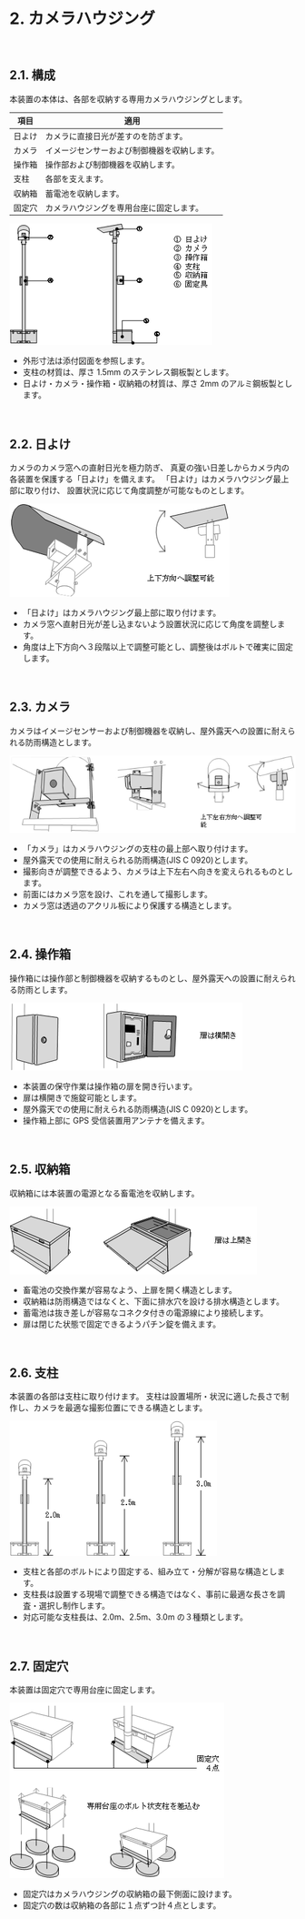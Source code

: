 # 2. カメラハウジング

<br>

## 2.1. 構成

本装置の本体は、各部を収納する専用カメラハウジングとします。

項目|適用
----|----
日よけ|カメラに直接日光が差すのを防ぎます。
カメラ|イメージセンサーおよび制御機器を収納します。
操作箱|操作部および制御機器を収納します。
支柱|各部を支えます。
収納箱|蓄電池を収納します。
固定穴|カメラハウジングを専用台座に固定します。

![](image/housing01.png)

- 外形寸法は添付図面を参照します。
- 支柱の材質は、厚さ 1.5mm のステンレス鋼板製とします。
- 日よけ・カメラ・操作箱・収納箱の材質は、厚さ 2mm のアルミ鋼板製とします。

<br>

## 2.2. 日よけ

カメラのカメラ窓への直射日光を極力防ぎ、
真夏の強い日差しからカメラ内の各装置を保護する「日よけ」を備えます。
「日よけ」はカメラハウジング最上部に取り付け、
設置状況に応じて角度調整が可能なものとします。

![](image/housing02.png)

- 「日よけ」はカメラハウジング最上部に取り付けます。
- カメラ窓へ直射日光が差し込まないよう設置状況に応じて角度を調整します。
- 角度は上下方向へ３段階以上で調整可能とし、調整後はボルトで確実に固定します。

<br>

## 2.3. カメラ

カメラはイメージセンサーおよび制御機器を収納し、屋外露天への設置に耐えられる防雨構造とします。

![](image/housing03.png)

- 「カメラ」はカメラハウジングの支柱の最上部へ取り付けます。
- 屋外露天での使用に耐えられる防雨構造(JIS C 0920)とします。
- 撮影向きが調整できるよう、カメラは上下左右へ向きを変えられるものとします。
- 前面にはカメラ窓を設け、これを通して撮影します。
- カメラ窓は透過のアクリル板により保護する構造とします。

<br>

## 2.4. 操作箱

操作箱には操作部と制御機器を収納するものとし、屋外露天への設置に耐えられる防雨とします。

![](image/housing04.png)

- 本装置の保守作業は操作箱の扉を開き行います。
- 扉は横開きで施錠可能とします。
- 屋外露天での使用に耐えられる防雨構造(JIS C 0920)とします。
- 操作箱上部に GPS 受信装置用アンテナを備えます。

<br>

## 2.5. 収納箱

収納箱には本装置の電源となる畜電池を収納します。

![](image/housing05.png)

- 畜電池の交換作業が容易なよう、上扉を開く構造とします。
- 収納箱は防雨構造ではなくと、下面に排水穴を設ける排水構造とします。
- 蓄電池は抜き差しが容易なコネクタ付きの電源線により接続します。
- 扉は閉じた状態で固定できるようパチン錠を備えます。

<br>

## 2.6. 支柱

本装置の各部は支柱に取り付けます。
支柱は設置場所・状況に適した長さで制作し、カメラを最適な撮影位置にできる構造とします。

![](image/housing06.png)

- 支柱と各部のボルトにより固定する、組み立て・分解が容易な構造とします。
- 支柱長は設置する現場で調整できる構造ではなく、事前に最適な長さを調査・選択し制作します。
- 対応可能な支柱長は、2.0m、2.5m、3.0m の３種類とします。

<br>

## 2.7. 固定穴

本装置は固定穴で専用台座に固定します。

![](image/housing07.png)

- 固定穴はカメラハウジングの収納箱の最下側面に設けます。
- 固定穴の数は収納箱の各部に１点ずつ計４点とします。

<br>